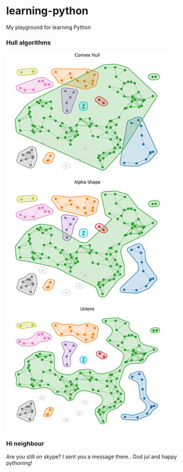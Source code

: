 # learning-python

My playground for learning Python

### Hull algorithms

![resources/algos.png](resources/algos.png)


### Hi neighbour

Are you still on skype? I sent you a message there.. God jul and happy pythoning!

